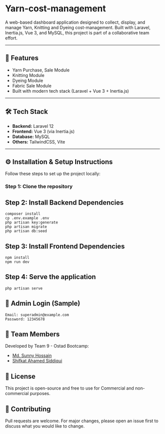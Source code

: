 # Yarn-cost-management

A web-based dashboard application designed to collect, display, and manage Yarn, Knitting and Dyeing cost-management. Built with Laravel, Inertia.js, Vue 3, and MySQL, this project is part of a collaborative team effort.

---

## 🚀 Features

- Yarn Purchase, Sale Module
- Knitting Module
- Dyeing Module
- Fabric Sale Module
- Built with modern tech stack (Laravel + Vue 3 + Inertia.js)

---

## 🛠 Tech Stack

- **Backend:** Laravel 12
- **Frontend:** Vue 3 (via Inertia.js)
- **Database:** MySQL
- **Others:** TailwindCSS, Vite

---

## ⚙️ Installation & Setup Instructions

Follow these steps to set up the project locally:

### Step 1: Clone the repository

##  Step 2: Install Backend Dependencies
    composer install
    cp .env.example .env
    php artisan key:generate
    php artisan migrate
    php artisan db:seed

##  Step 3: Install Frontend Dependencies
    npm install
    npm run dev
    
##  Step 4: Serve the application
    php artisan serve

## 🧪 Admin Login (Sample)
    Email: superadmin@example.com
    Password: 12345678
    
## 👥 Team Members
Developed by Team 9 - Ostad Bootcamp:

- [Md. Sunny Hossain](https://github.com/hossainsunnymd)
- [Shifkat Ahamed Siddiqui](https://github.com/shifkat)

## 📄 License
This project is open-source and free to use for Commercial and non-commercial purposes.

## 🙌 Contributing
Pull requests are welcome. For major changes, please open an issue first to discuss what you would like to change.
